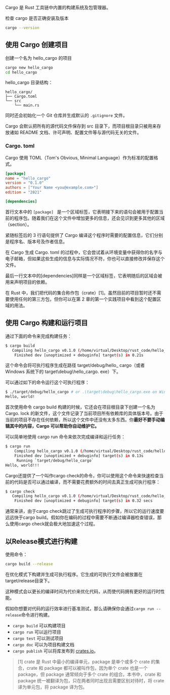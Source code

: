 Cargo 是 Rust 工具链中内置的构建系统及包管理器。

检查 cargo 是否正确安装及版本
```bash
cargo --version
```

## 使用 Cargo 创建项目
创建一个名为 hello_cargo 的项目
```bash
cargo new hello_cargo
cd hello_cargo
```
hello_cargo 目录结构：
```
hello_cargo/
├── Cargo.toml
└── src
    └── main.rs
```
同时还会初始化一个 Git 仓库并生成默认的 `.gitignore` 文件。

Cargo 会默认把所有的源代码文件保存到 src 目录下，而项目根目录只被用来存放诸如 README 文档、许可声明、配置文件等与源代码无关的文件。
### Cargo. toml
Cargo 使用 TOML（Tom's Obvious, Minimal Language）作为标准的配置格式。
```toml
[package]
name = "hello_cargo"
version = "0.1.0"
authors = ["Your Name <you@example.com>"]
edition = "2021"

[dependencies]
```
首行文本中的 `[package] ` 是一个区域标签，它表明接下来的语句会被用于配置当前的程序包。随着我们在这个文件中增加更多的信息，还会见识到更多其他的区域（section）。

紧随标签后的 3 行语句提供了 Cargo 编译这个程序时需要的配置信息，它们分别是程序名、版本号及作者信息。

在 Cargo 生成 Cargo. toml 的过程中，它会尝试着从环境变量中获得你的名字与电子邮箱，但如果这些生成的信息与实际情况不符，你也可以直接修改并保存这个文件。

最后一行文本中的[dependencies]同样是一个区域标签，它表明随后的区域会被用来声明项目的依赖。

在 Rust 中，我们把代码的集合称作包（crate）[1]。虽然目前的项目暂时还不需要使用任何的第三方包，但你可以在第 2 章的第一个实践项目中看到这个配置区域的用法。

## 使用 Cargo 构建和运行项目
通过下面的命令来完成构建任务：
```bash
$ cargo build
   Compiling hello_cargo v0.1.0 (/home/virtual/Desktop/rust_code/hello_cargo)
    Finished dev [unoptimized + debuginfo] target(s) in 0.21s
```

这个命令会将可执行程序生成在路径 target/debug/hello_ cargo（或者 Windows 系统下的 target\debug\hello_cargo. exe）下。

可以通过如下的命令运行这个可执行程序：
```bash
$ ./target/debug/hello_cargo # or .\target\debug\hello_cargo.exe on Windows 
Hello, world!
```

首次使用命令 cargo build 构建的时候，它还会在项目根目录下创建一个名为 Cargo. lock 的新文件，这个文件记录了当前项目所有依赖库的具体版本号。由于当前的项目不存在任何依赖，所以这个文件中还没有太多东西。你**最好不要手动编辑其中的内容，Cargo 可以帮助你自动维护它。**

可以简单地使用 cargo run 命令来依次完成编译和运行任务：
```bash
$ cargo run
    Compiling hello_cargo v0.1.0 (/home/virtual/Desktop/rust_code/hello_cargo)
    Finished dev [unoptimized + debuginfo] target(s) in 0.13s
     Running `target/debug/hello_cargo`
Hello, world!!!
```

Cargo还提供了一个叫作cargo check的命令，你可以使用这个命令来快速检查当前的代码是否可以通过编译，而不需要花费额外的时间去真正生成可执行程序：

```bash
$ cargo check
   Compiling hello_cargo v0.1.0 (/home/virtual/Desktop/rust_code/hello_cargo)
    Finished dev [unoptimized + debuginfo] target(s) in 0.32 secs
```

通常来讲，由于cargo check跳过了生成可执行程序的步骤，所以它的运行速度要远远快于cargo build。假如你在编码的过程中需要不断通过编译器检查错误，那么使用cargo check就会极大地加速这个过程。

## 以Release模式进行构建

使用命令：

```bash
cargo build --release
```

在优化模式下构建并生成可执行程序。它生成的可执行文件会被放置在target/release目录下。

这种模式会以更长的编译时间为代价来优化代码，从而使代码拥有更好的运行时性能。

假如你想要对代码的运行效率进行基准测试，那么请确保你会通过`cargo run --release`命令进行构建。




- `cargo build` 可以构建项目
- `cargo run` 可以运行项目
- `cargo test` 可以测试项目
- `cargo doc` 可以为项目构建文档
- `cargo publish` 可以将库发布到 [crates.io](https://crates.io/)。

> [1] crate 是 Rust 中最小的编译单元，package 是单个或多个 crate 的集合，crate 和 package 都可以被叫作包，因为单个 crate 也是一个 package，但 package 通常倾向于多个 crate 的组合。本书中，crate 和 package 统一被翻译为包，只在两者同时出现且需要区别对待时，将 crate 译为单元包，将 package 译为包。